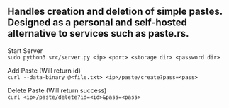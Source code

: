 Handles creation and deletion of simple pastes.  
Designed as a personal and self-hosted alternative to services such as paste.rs.
---
Start Server  
`sudo python3 src/server.py <ip> <port> <storage dir> <password dir>`   
   
Add Paste (Will return id)   
`curl --data-binary @<file.txt> <ip>/paste/create?pass=<pass>`   
   
Delete Paste (Will return success)   
`curl <ip>/paste/delete?id=<id>&pass=<pass>`  